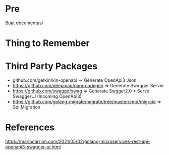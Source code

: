 # Pre
Buat documentasi
# Thing to Remember


# Third Party Packages
- github.com/getkin/kin-openapi => Generate OpenApi3 Json
- https://github.com/deepmap/oapi-codegen => Generate Swagger Server
- https://github.com/swaggo/swag => Generate Swgger2.0 + Serve SwaggerUI (Incoming OpenApi3)
- https://github.com/golang-migrate/migrate/tree/master/cmd/migrate => Sql Migration

# References
https://mariocarrion.com/2021/05/02/golang-microservices-rest-api-openapi3-swagger-ui.html
